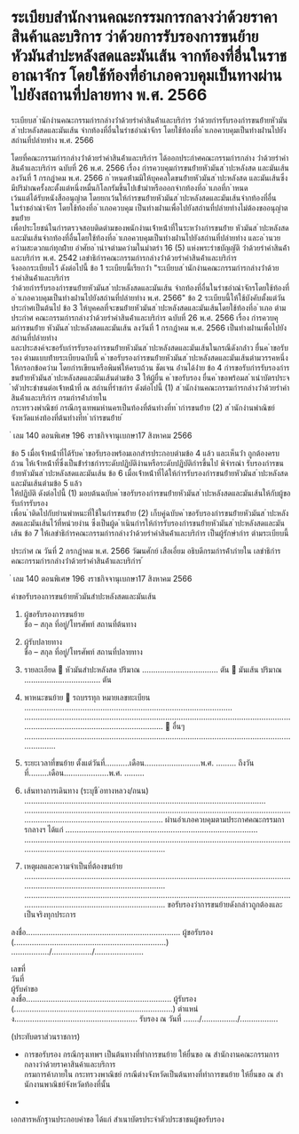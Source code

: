 
# ระเบียบสำนักงานคณะกรรมการกลางว่าด้วยราคาสินค้าและบริการ ว่าด้วยการรับรองการขนย้ายหัวมันสำปะหลังสดและมันเส้น จากท้องที่อื่นในราชอาณาจักร โดยใช้ท้องที่อำเภอควบคุมเป็นทางผ่านไปยังสถานที่ปลายทาง พ.ศ. 2566
      
      

      
      

ระเบียบส ํานักงํานคณะกรรมกํารกลํางว่ําด้วยรําคําสินค้ําและบริกําร 
ว่ําด้วยกํารรับรองกํารขนย้ํายหัวมันส ําปะหลังสดและมันเส้น  จํากท้องที่อื่นในรําชอําณําจักร 
โดยใช้ท้องที่อ ําเภอควบคุมเป็นทํางผ่ํานไปยังสถํานที่ปลํายทําง 
พ.ศ.  2566 
 
 
โดยที่คณะกรรมกํารกลํางว่ําด้วยรําคําสินค้ําและบริกําร  ได้ออกประกําศคณะกรรมกํารกลําง 
ว่ําด้วยรําคําสินค้ําและบริกําร  ฉบับที่  26  พ.ศ.  2566  เรื่อง  กํารควบคุมกํารขนย้ํายหัวมันส ําปะหลังสด 
และมันเส้น  ลงวันที่  1  กรกฎําคม  พ.ศ.  2566  ก ําหนดห้ํามมิให้บุคคลใดขนย้ํายหัวมันส ําปะหลังสด 
และมันเส้นซึ่งมีปริมําณครั้งละตั้งแต่หนึ่งหมื่นกิโลกรัมขึ้นไปเข้ํามําหรือออกจํากท้องที่อ ําเภอที่ก ําหนด  
เว้นแต่ได้รับหนังสืออนุญําต  โดยยกเว้นให้กํารขนย้ํายหัวมันส ําปะหลังสดและมันเส้นจํากท้องที่อื่น 
ในรําชอําณําจักร  โดยใช้ท้องที่อ ําเภอควบคุม  เป็นทํางผ่ํานเพื่อไปยังสถํานที่ปลํายทํางไม่ต้องขออนุญําตขนย้ําย   
เพื่อประโยชน์ในกํารตรวจสอบติดตํามของพนักงํานเจ้ําหน้ําที่ในระหว่ํางกํารขนย้ําย 
หัวมันส ําปะหลังสดและมันเส้นจํากท้องที่อื่นโดยใช้ท้องที่อ ําเภอควบคุมเป็นทํางผ่ํานไปยังสถํานที่ปลํายทําง 
และอ ํานวยควํามสะดวกแก่ทุกฝ่ําย  อําศัยอ ํานําจตํามควํามในมําตรํา  16  (5)  แห่งพระรําชบัญญัติ 
ว่ําด้วยรําคําสินค้ําและบริกําร  พ.ศ.  2542  เลขําธิกํารคณะกรรมกํารกลํางว่ําด้วยรําคําสินค้ําและบริกําร   
จึงออกระเบียบไว้  ดังต่อไปนี้ 
ข้อ 1 ระเบียบนี้เรียกว่ํา  "ระเบียบส ํานักงํานคณะกรรมกํารกลํางว่ําด้วยรําคําสินค้ําและบริกําร   
ว่ําด้วยกํารรับรองกํารขนย้ํายหัวมันส ําปะหลังสดและมันเส้น  จํากท้องที่อื่นในรําชอําณําจักรโดยใช้ท้องที่ 
อ ําเภอควบคุมเป็นทํางผ่ํานไปยังสถํานที่ปลํายทําง  พ.ศ.  2566" 
ข้อ 2 ระเบียบนี้ให้ใช้บังคับตั้งแต่วันประกําศเป็นต้นไป 
ข้อ 3 ให้บุคคลที่จะขนย้ํายหัวมันส ําปะหลังสดและมันเส้นโดยใช้ท้องที่อ ําเภอ  ตํามประกําศ
คณะกรรมกํารกลํางว่ําด้วยรําคําสินค้ําและบริกําร  ฉบับที่  26  พ.ศ.  2566  เรื่อง  กํารควบคุมกํารขนย้ําย 
หัวมันส ําปะหลังสดและมันเส้น  ลงวันที่  1  กรกฎําคม  พ.ศ.  2566  เป็นทํางผ่ํานเพื่อไปยังสถํานที่ปลํายทําง   
และประสงค์จะขอรับกํารรับรองกํารขนย้ํายหัวมันส ําปะหลังสดและมันเส้นในกรณีดังกล่ําว  ยื่นค ําขอรับรอง 
ตํามแบบท้ํายระเบียบฉบับนี้ 
ค ําขอรับรองกํารขนย้ํายหัวมันส ําปะหลังสดและมันเส้นตํามวรรคหนึ่ง  ให้กรอกข้อควําม 
โดยกํารเขียนหรือพิมพ์ให้ครบถ้วน  ชัดเจน  อ่ํานได้ง่ําย 
ข้อ 4 กํารขอรับกํารรับรองกํารขนย้ํายหัวมันส ําปะหลังสดและมันเส้นตํามข้อ  3  ให้ผู้ยื่น 
ค ําขอรับรอง  ยื่นค ําขอพร้อมส ําเนําบัตรประจ ําตัวประชําชนต่อเจ้ําหน้ําที่  ณ  สถํานที่รําชกําร  ดังต่อไปนี้ 
(1) ส ํานักงํานคณะกรรมกํารกลํางว่ําด้วยรําคําสินค้ําและบริกําร  กรมกํารค้ําภํายใน   
กระทรวงพําณิชย์  กรณีกรุงเทพมหํานครเป็นท้องที่ต้นทํางที่ท ํากํารขนย้ําย 
(2) ส ํานักงํานพําณิชย์จังหวัดแห่งท้องที่ต้นทํางที่ท ํากํารขนย้ําย 
้
 
่
เลม   140   ตอนพิเศษ   196    งราชกิจจานุเบกษา17   สิงหาคม   2566

ข้อ 5 เมื่อเจ้ําหน้ําที่ได้รับค ําขอรับรองพร้อมเอกสํารประกอบตํามข้อ  4  แล้ว  และเห็นว่ํา
ถูกต้องครบถ้วน  ให้เจ้ําหน้ําที่ซึ่งเป็นข้ํารําชกํารระดับปฏิบัติงํานหรือระดับปฏิบัติกํารขึ้นไป  พิจํารณํา
รับรองกํารขนย้ํายหัวมันส ําปะหลังสดและมันเส้น 
ข้อ 6 เมื่อเจ้ําหน้ําที่ได้ให้กํารรับรองกํารขนย้ํายหัวมันส ําปะหลังสดและมันเส้นตํามข้อ  5  แล้ว   
ให้ปฏิบัติ  ดังต่อไปนี้ 
(1) มอบต้นฉบับค ําขอรับรองกํารขนย้ํายหัวมันส ําปะหลังสดและมันเส้นให้กับผู้ขอรับกํารรับรอง   
เพื่อน ําติดไปกับยํานพําหนะที่ใช้ในกํารขนย้ําย 
(2) เก็บคู่ฉบับค ําขอรับรองกํารขนย้ํายหัวมันส ําปะหลังสดและมันเส้นไว้ที่หน่วยงําน 
ซึ่งเป็นผู้ด ําเนินกํารให้กํารรับรองกํารขนย้ํายหัวมันส ําปะหลังสดและมันเส้น 
ข้อ 7 ให้เลขําธิกํารคณะกรรมกํารกลํางว่ําด้วยรําคําสินค้ําและบริกําร  เป็นผู้รักษํากําร 
ตํามระเบียบนี้ 
 
ประกําศ  ณ  วันที่  2  กรกฎําคม  พ.ศ.  2566 
วัฒนศักย์  เสือเอี่ยม 
อธิบดีกรมกํารค้ําภํายใน 
เลขําธิกํารคณะกรรมกํารกลํางว่ําด้วยรําคําสินค้ําและบริกําร 
้
 
่
เลม   140   ตอนพิเศษ   196    งราชกิจจานุเบกษา17   สิงหาคม   2566

 
 
 
คําขอรับรองการขนย้ายหัวมันสําปะหลังสดและมันเส้น 
1. ผู้ขอรับรองการขนย้าย   
ชื่อ – สกุล ที่อยู่/โทรศัพท์ สถานที่ต้นทาง 
      
2. ผู้รับปลายทาง         
ชื่อ – สกุล ที่อยู่/โทรศัพท์ สถานที่ปลายทาง 
      
3. รายละเอียด   หัวมันสําปะหลังสด   ปริมาณ .................................. ตัน 
   มันเส้น      ปริมาณ .................................. ตัน 
4. พาหนะขนย้าย   รถบรรทุก หมายเลขทะเบียน  ............................................................................................. 
..................................................................................................................................................................................... 
         อื่นๆ ..................................................................................................................................... 
5. ระยะเวลาที่ขนย้าย  ตั้งแต่วันที่...........เดือน.........................พ.ศ. ......... ถึงวันที่.........เดือน....................พ.ศ. ......... 
6. เส้นทางการเดินทาง (ระบุชื
่อทางหลวง/ถนน) ............................................................................................................ 
..................................................................................................................................................................................... 
ผ่านอําเภอควบคุมตามประกาศคณะกรรมการกลางฯ ได้แก่ ...................................................................................... 
...................................................................................................................................................................................... 
7. เหตุผลและความจําเป็นที่ต้องขนย้าย 
...................................................................................................................................................................................... 
...................................................................................................................................................................................... 
ขอรับรองว่าการขนย้ายดังกล่าวถูกต้องและเป็นจริงทุกประการ 
 
 
ลงชื่อ..................................................................... ผู้ขอรับรอง 
(....................................................................) 
................./................../...................... 
 
  
 
 
 
 
 
 
 
 
 
  
เลขที่  
วันที่  
ผู้รับคําขอ  
ลงชื่อ................................................................. ผู้รับรอง 
          (.......................................................................) 
ตําแหน่ง....................................................... 
รับรอง ณ วันที่ ......./................/................. 
 
(ประทับตราส่วนราชการ) 
- การขอรับรอง กรณีกรุงเทพฯ เป็นต้นทางที่ทําการขนย้าย ให้ยื่นขอ ณ สํานักงานคณะกรรมการกลางว่าด้วยราคาสินค้าและบริการ   
กรมการค้าภายใน กระทรวงพาณิชย์ กรณีต่างจังหวัดเป็นต้นทางที่ทําการขนย้าย ให้ยื่นขอ ณ สํานักงานพาณิชย์จังหวัดท้องที่นั้น
 
- 
เอกสารหลักฐานประกอบคําขอ ได้แก่ สําเนาบัตรประจําตัวประชาชนผู้ขอรับรอง 